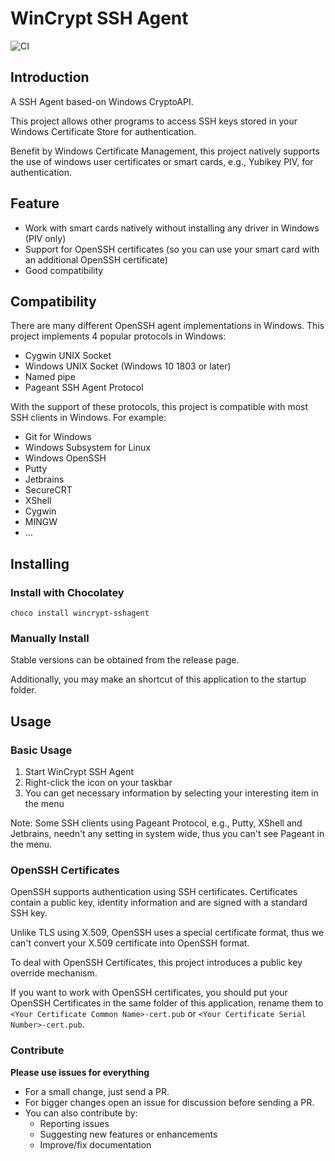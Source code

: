 # WinCrypt SSH Agent

![CI](https://github.com/buptczq/WinCryptSSHAgent/workflows/Go/badge.svg)

## Introduction

A SSH Agent based-on Windows CryptoAPI.

This project allows other programs to access SSH keys stored in your Windows Certificate Store for authentication.

Benefit by Windows Certificate Management, this project natively supports the use of windows user certificates or smart cards, e.g., Yubikey PIV, for authentication.

## Feature

* Work with smart cards natively without installing any driver in Windows (PIV only)
* Support for OpenSSH certificates (so you can use your smart card with an additional OpenSSH certificate)
* Good compatibility

## Compatibility

There are many different OpenSSH agent implementations in Windows. This project implements 4 popular protocols in Windows:

* Cygwin UNIX Socket
* Windows UNIX Socket (Windows 10 1803 or later)
* Named pipe
* Pageant SSH Agent Protocol

With the support of these protocols, this project is compatible with most SSH clients in Windows. For example:

* Git for Windows
* Windows Subsystem for Linux
* Windows OpenSSH
* Putty
* Jetbrains
* SecureCRT
* XShell
* Cygwin
* MINGW
* ...

## Installing

### Install with Chocolatey

```
choco install wincrypt-sshagent
```

### Manually Install

Stable versions can be obtained from the release page. 

Additionally, you may make an shortcut of this application to the startup folder.

## Usage

### Basic Usage

1. Start WinCrypt SSH Agent
2. Right-click the icon on your taskbar
3. You can get necessary information by selecting your interesting item in the menu

Note: Some SSH clients using Pageant Protocol, e.g., Putty, XShell and Jetbrains, needn't any setting in system wide, thus you can't see Pageant in the menu.

### OpenSSH Certificates

OpenSSH supports authentication using SSH certificates. Certificates contain a public key, identity information and are signed with a standard SSH key.

Unlike TLS using X.509, OpenSSH uses a special certificate format, thus we can't convert your X.509 certificate into OpenSSH format.

To deal with OpenSSH Certificates, this project introduces a public key override mechanism.

If you want to work with OpenSSH certificates, you should put your OpenSSH Certificates in the same folder of this application, rename them to `<Your Certificate Common Name>-cert.pub` or `<Your Certificate Serial Number>-cert.pub`.

### Contribute

**Please use issues for everything**

- For a small change, just send a PR.
- For bigger changes open an issue for discussion before sending a PR.
- You can also contribute by:
  - Reporting issues
  - Suggesting new features or enhancements
  - Improve/fix documentation
